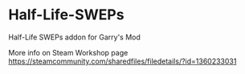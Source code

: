 # Half-Life-SWEPs
Half-Life SWEPs addon for Garry's Mod

More info on Steam Workshop page
https://steamcommunity.com/sharedfiles/filedetails/?id=1360233031
